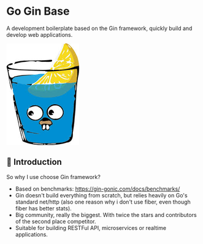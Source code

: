 # Go Gin Base

A development boilerplate based on the Gin framework, quickly build and develop web applications.

![](https://github.com/truongbo17/go-base/blob/main/readme-logo.png?raw=true)

## 📘 Introduction

So why I use choose Gin framework?

- Based on benchmarks: https://gin-gonic.com/docs/benchmarks/
- Gin doesn't build everything from scratch, but relies heavily on Go's standard net/http (also one reason why i don't
  use fiber, even though fiber has better stats).
- Big community, really the biggest. With twice the stars and contributors of the second place competitor.
- Suitable for building RESTFul API, microservices or realtime applications.
